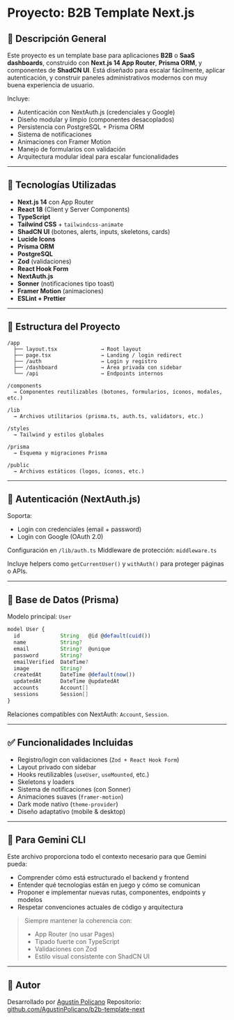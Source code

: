 # Proyecto: B2B Template Next.js

## 🧹 Descripción General

Este proyecto es un template base para aplicaciones **B2B** o **SaaS dashboards**, construido con **Next.js 14 App Router**, **Prisma ORM**, y componentes de **ShadCN UI**. Está diseñado para escalar fácilmente, aplicar autenticación, y construir paneles administrativos modernos con muy buena experiencia de usuario.

Incluye:

* Autenticación con NextAuth.js (credenciales y Google)
* Diseño modular y limpio (componentes desacoplados)
* Persistencia con PostgreSQL + Prisma ORM
* Sistema de notificaciones
* Animaciones con Framer Motion
* Manejo de formularios con validación
* Arquitectura modular ideal para escalar funcionalidades

---

## 🚀 Tecnologías Utilizadas

* **Next.js 14** con App Router
* **React 18** (Client y Server Components)
* **TypeScript**
* **Tailwind CSS** + `tailwindcss-animate`
* **ShadCN UI** (botones, alerts, inputs, skeletons, cards)
* **Lucide Icons**
* **Prisma ORM**
* **PostgreSQL**
* **Zod** (validaciones)
* **React Hook Form**
* **NextAuth.js**
* **Sonner** (notificaciones tipo toast)
* **Framer Motion** (animaciones)
* **ESLint + Prettier**

---

## 📁 Estructura del Proyecto

```
/app
  ├── layout.tsx              → Root layout
  ├── page.tsx                → Landing / login redirect
  ├── /auth                   → Login y registro
  ├── /dashboard              → Área privada con sidebar
  └── /api                    → Endpoints internos

/components
  → Componentes reutilizables (botones, formularios, íconos, modales, etc.)

/lib
  → Archivos utilitarios (prisma.ts, auth.ts, validators, etc.)

/styles
  → Tailwind y estilos globales

/prisma
  → Esquema y migraciones Prisma

/public
  → Archivos estáticos (logos, íconos, etc.)
```

---

## 🔐 Autenticación (NextAuth.js)

Soporta:

* Login con credenciales (email + password)
* Login con Google (OAuth 2.0)

Configuración en `/lib/auth.ts`
Middleware de protección: `middleware.ts`

Incluye helpers como `getCurrentUser()` y `withAuth()` para proteger páginas o APIs.

---

## 🧬 Base de Datos (Prisma)

Modelo principal: `User`

```ts
model User {
  id             String   @id @default(cuid())
  name           String?
  email          String?  @unique
  password       String?
  emailVerified  DateTime?
  image          String?
  createdAt      DateTime @default(now())
  updatedAt      DateTime @updatedAt
  accounts       Account[]
  sessions       Session[]
}
```

Relaciones compatibles con NextAuth: `Account`, `Session`.

---

## ✅ Funcionalidades Incluidas

* Registro/login con validaciones (`Zod + React Hook Form`)
* Layout privado con sidebar
* Hooks reutilizables (`useUser`, `useMounted`, etc.)
* Skeletons y loaders
* Sistema de notificaciones (con Sonner)
* Animaciones suaves (`framer-motion`)
* Dark mode nativo (`theme-provider`)
* Diseño adaptativo (mobile & desktop)

---


## 🧠 Para Gemini CLI

Este archivo proporciona todo el contexto necesario para que Gemini pueda:

* Comprender cómo está estructurado el backend y frontend
* Entender qué tecnologías están en juego y cómo se comunican
* Proponer e implementar nuevas rutas, componentes, endpoints y modelos
* Respetar convenciones actuales de código y arquitectura

> Siempre mantener la coherencia con:
>
> * App Router (no usar Pages)
> * Tipado fuerte con TypeScript
> * Validaciones con Zod
> * Estilo visual consistente con ShadCN UI

---

## 👤 Autor

Desarrollado por [Agustín Policano](https://github.com/AgustinPolicano)
Repositorio: [github.com/AgustinPolicano/b2b-template-next](https://github.com/AgustinPolicano/b2b-template-next)
